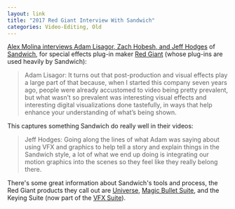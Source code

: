 ```yaml
---
layout: link
title: "2017 Red Giant Interview With Sandwich"
categories: Video-Editing, Old
---
```


[Alex Molina interviews Adam Lisagor, Zach Hobesh, and Jeff Hodges](http://www.microfilmmaker.com/2017/10/redgiant_adamlisagor_interview/) of [Sandwich](https://sandwich.co/), for special effects plug-in maker [Red Giant](https://www.redgiant.com/) (whose plug-ins are used heavily by Sandwich):

> Adam Lisagor: It turns out that post-production and visual effects play a large part of that because, when I started this company seven years ago, people were already accustomed to video being pretty prevalent, but what wasn’t so prevalent was interesting visual effects and interesting digital visualizations done tastefully, in ways that help enhance your understanding of what’s being shown.

This captures something Sandwich do really well in their videos:

> Jeff Hodges: Going along the lines of what Adam was saying about using VFX and graphics to help tell a story and explain things in the Sandwich style, a lot of what we end up doing is integrating our motion graphics into the scenes so they feel like they really belong there.

There's some great information about Sandwich's tools and process, the Red Giant products they call out are [Universe](https://www.redgiant.com/products/universe/), [Magic Bullet Suite](https://www.redgiant.com/products/magic-bullet-suite), and the Keying Suite (now part of the [VFX Suite](https://www.redgiant.com/products/vfx-suite/)).

